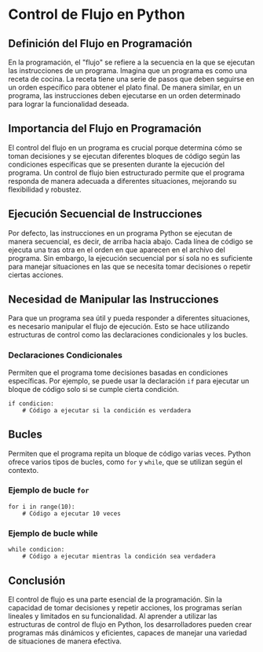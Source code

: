 # Control de Flujo en Python

## Definición del Flujo en Programación

En la programación, el "flujo" se refiere a la secuencia en la que se ejecutan las instrucciones de un programa. Imagina que un programa es como una receta de cocina. La receta tiene una serie de pasos que deben seguirse en un orden específico para obtener el plato final. De manera similar, en un programa, las instrucciones deben ejecutarse en un orden determinado para lograr la funcionalidad deseada.

## Importancia del Flujo en Programación

El control del flujo en un programa es crucial porque determina cómo se toman decisiones y se ejecutan diferentes bloques de código según las condiciones específicas que se presenten durante la ejecución del programa. Un control de flujo bien estructurado permite que el programa responda de manera adecuada a diferentes situaciones, mejorando su flexibilidad y robustez.

## Ejecución Secuencial de Instrucciones

Por defecto, las instrucciones en un programa Python se ejecutan de manera secuencial, es decir, de arriba hacia abajo. Cada línea de código se ejecuta una tras otra en el orden en que aparecen en el archivo del programa. Sin embargo, la ejecución secuencial por sí sola no es suficiente para manejar situaciones en las que se necesita tomar decisiones o repetir ciertas acciones.

## Necesidad de Manipular las Instrucciones

Para que un programa sea útil y pueda responder a diferentes situaciones, es necesario manipular el flujo de ejecución. Esto se hace utilizando estructuras de control como las declaraciones condicionales y los bucles.

### Declaraciones Condicionales

Permiten que el programa tome decisiones basadas en condiciones específicas. Por ejemplo, se puede usar la declaración `if` para ejecutar un bloque de código solo si se cumple cierta condición.

```
if condicion:
    # Código a ejecutar si la condición es verdadera
```

## Bucles

Permiten que el programa repita un bloque de código varias veces. Python ofrece varios tipos de bucles, como `for` y `while`, que se utilizan según el contexto.

### Ejemplo de bucle `for`
```
for i in range(10):
    # Código a ejecutar 10 veces
```

### Ejemplo de bucle while

````
while condicion:
    # Código a ejecutar mientras la condición sea verdadera
````

## Conclusión
El control de flujo es una parte esencial de la programación. Sin la capacidad de tomar decisiones y repetir acciones, los programas serían lineales y limitados en su funcionalidad. Al aprender a utilizar las estructuras de control de flujo en Python, los desarrolladores pueden crear programas más dinámicos y eficientes, capaces de manejar una variedad de situaciones de manera efectiva.